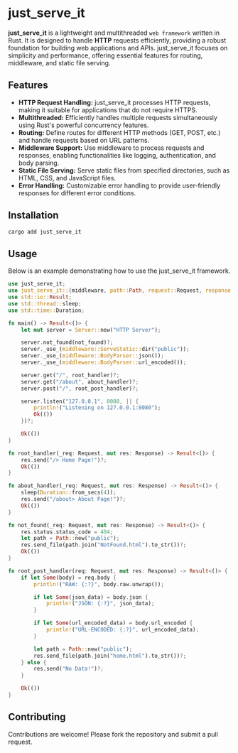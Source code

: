 # just_serve_it

**just_serve_it** is a lightweight and multithreaded `web framework` written in Rust. It is designed to handle **HTTP** requests efficiently, providing a robust foundation for building web applications and APIs. just_serve_it focuses on simplicity and performance, offering essential features for routing, middleware, and static file serving.

## Features

- **HTTP Request Handling:** just_serve_it processes HTTP requests, making it suitable for applications that do not require HTTPS.
- **Multithreaded:** Efficiently handles multiple requests simultaneously using Rust's powerful concurrency features.
- **Routing:** Define routes for different HTTP methods (GET, POST, etc.) and handle requests based on URL patterns.
- **Middleware Support:** Use middleware to process requests and responses, enabling functionalities like logging, authentication, and body parsing.
- **Static File Serving:** Serve static files from specified directories, such as HTML, CSS, and JavaScript files.
- **Error Handling:** Customizable error handling to provide user-friendly responses for different error conditions.

## Installation
```sh
cargo add just_serve_it
```

## Usage

Below is an example demonstrating how to use the just_serve_it framework.

```rust
use just_serve_it;
use just_serve_it::{middleware, path::Path, request::Request, response::Response, Server};
use std::io::Result;
use std::thread::sleep;
use std::time::Duration;

fn main() -> Result<()> {
    let mut server = Server::new("HTTP Server");

    server.not_found(not_found)?;
    server._use_(middleware::ServeStatic::dir("public"));
    server._use_(middleware::BodyParser::json());
    server._use_(middleware::BodyParser::url_encoded());

    server.get("/", root_handler)?;
    server.get("/about", about_handler)?;
    server.post("/", root_post_handler)?;

    server.listen("127.0.0.1", 8080, || {
        println!("Listening on 127.0.0.1:8080");
        Ok(())
    })?;

    Ok(())
}

fn root_handler(_req: Request, mut res: Response) -> Result<()> {
    res.send("/> Home Page!")?;
    Ok(())
}

fn about_handler(_req: Request, mut res: Response) -> Result<()> {
    sleep(Duration::from_secs(4));
    res.send("/about> About Page!")?;
    Ok(())
}

fn not_found(_req: Request, mut res: Response) -> Result<()> {
    res.status.status_code = 404;
    let path = Path::new("public");
    res.send_file(path.join("NotFound.html").to_str())?;
    Ok(())
}

fn root_post_handler(req: Request, mut res: Response) -> Result<()> {
    if let Some(body) = req.body {
        println!("RAW: {:?}", body.raw.unwrap());

        if let Some(json_data) = body.json {
            println!("JSON: {:?}", json_data);
        }

        if let Some(url_encoded_data) = body.url_encoded {
            println!("URL-ENCODED: {:?}", url_encoded_data);
        }

        let path = Path::new("public");
        res.send_file(path.join("home.html").to_str())?;
    } else {
        res.send("No Data!")?;
    }

    Ok(())
}
```

## Contributing

Contributions are welcome! Please fork the repository and submit a pull request.